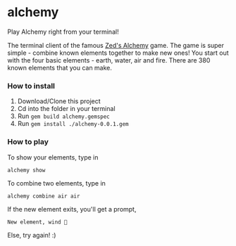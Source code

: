 # alchemy
Play Alchemy right from your terminal!

The terminal client of the famous [Zed's Alchemy](https://play.google.com/store/apps/details?id=me.zed_0xff.android.alchemy&hl=en) game. The game is super simple - combine known elements together to make new ones! You start out with the four basic elements - earth, water, air and fire. There are 380 known elements that you can make.

### How to install
1. Download/Clone this project
2. Cd into the folder in your terminal
3. Run `gem build alchemy.gemspec`
4. Run `gem install ./alchemy-0.0.1.gem`

### How to play
To show your elements, type in
```
alchemy show
```

To combine two elements, type in
```
alchemy combine air air
```

If the new element exits, you'll get a prompt,
```
New element, wind 🎉
```
Else, try again! :)
